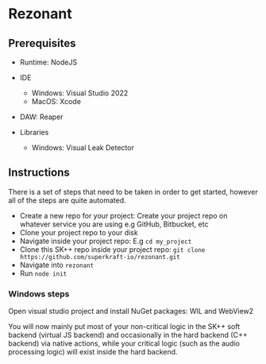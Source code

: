 # Rezonant

## Prerequisites
- Runtime: NodeJS
- IDE
    - Windows: Visual Studio 2022
    - MacOS: Xcode

- DAW: Reaper
- Libraries
    - Windows: Visual Leak Detector

## Instructions

There is a set of steps that need to be taken in order to get started, however all of the steps are quite automated.

- Create a new repo for your project: Create your project repo on whatever service you are using e.g GitHub, Bitbucket, etc
- Clone your project repo to your disk
- Navigate inside your project repo: E.g `cd my_project`
- Clone this SK++ repo inside your project repo: `git clone https://github.com/superkraft-io/rezonant.git`
- Navigate into `rezonant`
- Run `node init`

### Windows steps
Open visual studio project and install NuGet packages: WIL and WebView2

You will now mainly put most of your non-critical logic in the SK++ soft backend (virtual JS backend) and occasionally in the hard backend (C++ backend) via native actions,
while your critical logic (such as the audio processing logic) will exist inside the hard backend.

